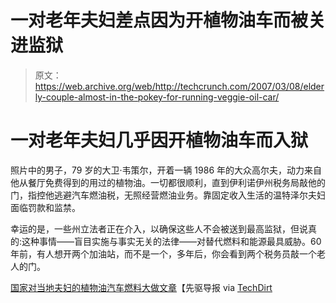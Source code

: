 # 一对老年夫妇差点因为开植物油车而被关进监狱

> 原文：<https://web.archive.org/web/http://techcrunch.com/2007/03/08/elderly-couple-almost-in-the-pokey-for-running-veggie-oil-car/>

# 一对老年夫妇几乎因开植物油车而入狱

照片中的男子，79 岁的大卫·韦策尔，开着一辆 1986 年的大众高尔夫，动力来自他从餐厅免费得到的用过的植物油。一切都很顺利，直到伊利诺伊州税务局敲他的门，指控他逃避汽车燃油税，无照经营燃油业务。靠固定收入生活的温特泽尔夫妇面临罚款和监禁。

幸运的是，一些州立法者正在介入，以确保这些人不会被送到最高监狱，但说真的:这种事情——盲目实施与事实无关的法律——对替代燃料和能源最具威胁。60 年前，有人想开两个加油站，而不是一个，多年后，你会看到两个税务员敲一个老人的门。

[国家对当地夫妇的植物油汽车燃料大做文章](https://web.archive.org/web/20210421164611/http://www.herald-review.com/articles/2007/03/01/news/local_news/1021491.txt)【先驱导报 via [TechDirt](https://web.archive.org/web/20210421164611/http://techdirt.com/articles/20070307/133704.shtml)